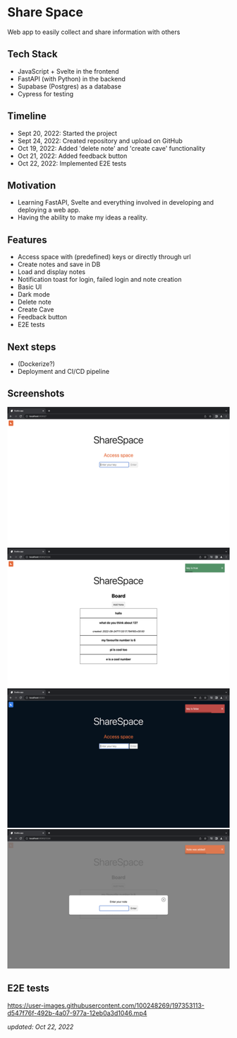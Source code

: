 # Share Space
Web app to easily collect and share information with others

## Tech Stack
* JavaScript + Svelte in the frontend
* FastAPI (with Python) in the backend
* Supabase (Postgres) as a database
* Cypress for testing

## Timeline
* Sept 20, 2022: Started the project
* Sept 24, 2022: Created repository and upload on GitHub
* Oct 19, 2022: Added 'delete note' and 'create cave' functionality
* Oct 21, 2022: Added feedback button
* Oct 22, 2022: Implemented E2E tests

## Motivation
* Learning FastAPI, Svelte and everything involved in developing and deploying a web app. 
* Having the ability to make my ideas a reality.

## Features
* Access space with (predefined) keys or directly through url
* Create notes and save in DB
* Load and display notes
* Notification toast for login, failed login and note creation
* Basic UI
* Dark mode
* Delete note
* Create Cave
* Feedback button
* E2E tests

## Next steps
* (Dockerize?)
* Deployment and CI/CD pipeline


## Screenshots
![](/docs/img/ss1.png)
![](/docs/img/ss2.png)
![](/docs/img/ss3.png)
![](/docs/img/ss4.png)


## E2E tests
https://user-images.githubusercontent.com/100248269/197353113-d547f76f-492b-4a07-977a-12eb0a3d1046.mp4



*updated: Oct 22, 2022*
